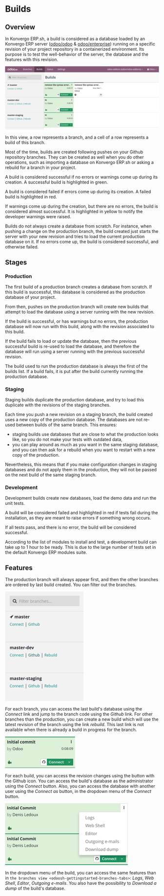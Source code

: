 # Builds

## Overview

In Konvergo ERP.sh, a build is considered as a database loaded by an Konvergo ERP server
([odoo/odoo](https://github.com/odoo/odoo) &
[odoo/enterprise](https://github.com/odoo/enterprise)) running on a
specific revision of your project repository in a containerized
environment. Its purpose is to test the well-behavior of the server, the
database and the features with this revision.

<img src="builds/interface-builds.png" class="align-center"
alt="image" />

In this view, a row represents a branch, and a cell of a row represents
a build of this branch.

Most of the time, builds are created following pushes on your Github
repository branches. They can be created as well when you do other
operations, such as importing a database on Konvergo ERP.sh or asking a rebuild
for a branch in your project.

A build is considered successful if no errors or warnings come up during
its creation. A successful build is highlighted in green.

A build is considered failed if errors come up during its creation. A
failed build is highlighted in red.

If warnings come up during the creation, but there are no errors, the
build is considered almost successful. It is highlighted in yellow to
notify the developer warnings were raised.

Builds do not always create a database from scratch. For instance, when
pushing a change on the production branch, the build created just starts
the server with your new revision and tries to load the current
production database on it. If no errors come up, the build is considered
successful, and otherwise failed.

## Stages

### Production

The first build of a production branch creates a database from scratch.
If this build is successful, this database is considered as the
production database of your project.

From then, pushes on the production branch will create new builds that
attempt to load the database using a server running with the new
revision.

If the build is successful, or has warnings but no errors, the
production database will now run with this build, along with the
revision associated to this build.

If the build fails to load or update the database, then the previous
successful build is re-used to load the database, and therefore the
database will run using a server running with the previous successful
revision.

The build used to run the production database is always the first of the
builds list. If a build fails, it is put after the build currently
running the production database.

### Staging

Staging builds duplicate the production database, and try to load this
duplicate with the revisions of the staging branches.

Each time you push a new revision on a staging branch, the build created
uses a new copy of the production database. The databases are not
re-used between builds of the same branch. This ensures:

- staging builds use databases that are close to what the production
  looks like, so you do not make your tests with outdated data,
- you can play around as much as you want in the same staging database,
  and you can then ask for a rebuild when you want to restart with a new
  copy of the production.

Nevertheless, this means that if you make configuration changes in
staging databases and do not apply them in the production, they will not
be passed on the next build of the same staging branch.

### Development

Development builds create new databases, load the demo data and run the
unit tests.

A build will be considered failed and highlighted in red if tests fail
during the installation, as they are meant to raise errors if something
wrong occurs.

If all tests pass, and there is no error, the build will be considered
successful.

According to the list of modules to install and test, a development
build can take up to 1 hour to be ready. This is due to the large number
of tests set in the default Konvergo ERP modules suite.

## Features

The production branch will always appear first, and then the other
branches are ordered by last build created. You can filter out the
branches.

<img src="builds/interface-builds-branches.png" class="align-center"
alt="image" />

For each branch, you can access the last build's database using the
*Connect* link and jump to the branch code using the *Github* link. For
other branches than the production, you can create a new build which
will use the latest revision of the branch using the link *rebuild*.
This last link is not available when there is already a build in
progress for the branch.

<img src="builds/interface-builds-build.png" class="align-center"
alt="image" />

For each build, you can access the revision changes using the button
with the Github icon. You can access the build's database as the
administrator using the *Connect* button. Also, you can access the
database with another user using the *Connect as* button, in the
dropdown menu of the *Connect* button.

<div id="odoosh-gettingstarted-builds-download-dump">

<img src="builds/interface-builds-build-dropdown.png"
class="align-center" alt="image" />

</div>

<div id="odoosh-gettingstarted-builds-dropdown-menu">

In the dropdown menu of the build, you can access the same features than
in `the branches view
<odoosh-gettingstarted-branches-tabs>`: *Logs*, *Web Shell*, *Editor*,
*Outgoing e-mails*. You also have the possibility to *Download a dump*
of the build's database.

</div>
